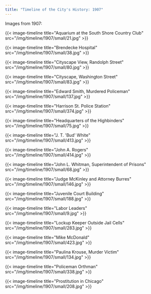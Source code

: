 ```yaml
---
title: "Timeline of the City's History: 1907"
---
```

Images from 1907:

{{< image-timeline title="Aquarium at the South Shore Country Club" src="/img/timeline/1907/small/21.jpg" >}}

{{< image-timeline title="Brendecke Hospital" src="/img/timeline/1907/small/38.jpg" >}}

{{< image-timeline title="Cityscape View, Randolph Street" src="/img/timeline/1907/small/80.jpg" >}}

{{< image-timeline title="Cityscape, Washington Street" src="/img/timeline/1907/small/83.jpg" >}}

{{< image-timeline title="Edward Smith, Murdered Policeman" src="/img/timeline/1907/small/137.jpg" >}}

{{< image-timeline title="Harrison St. Police Station" src="/img/timeline/1907/small/374.jpg" >}}

{{< image-timeline title="Headquarters of the Highbinders" src="/img/timeline/1907/small/75.jpg" >}}

{{< image-timeline title="J. T. 'Bud' White" src="/img/timeline/1907/small/413.jpg" >}}

{{< image-timeline title="John A. Rogers" src="/img/timeline/1907/small/414.jpg" >}}

{{< image-timeline title="John L. Whitman, Superintendent of Prisons" src="/img/timeline/1907/small/68.jpg" >}}

{{< image-timeline title="Judge McKinley and Attorney Burres" src="/img/timeline/1907/small/146.jpg" >}}

{{< image-timeline title="Juvenile Court Building" src="/img/timeline/1907/small/188.jpg" >}}

{{< image-timeline title="Labor Leaders" src="/img/timeline/1907/small/9.jpg" >}}

{{< image-timeline title="Lockup Keeper Outside Jail Cells" src="/img/timeline/1907/small/283.jpg" >}}

{{< image-timeline title="Mike McDonald" src="/img/timeline/1907/small/423.jpg" >}}

{{< image-timeline title="Paulina Krouse, Murder Victim" src="/img/timeline/1907/small/134.jpg" >}}

{{< image-timeline title="Policeman Orthman" src="/img/timeline/1907/small/338.jpg" >}}

{{< image-timeline title="Prostitution in Chicago" src="/img/timeline/1907/small/208.jpg" >}}
